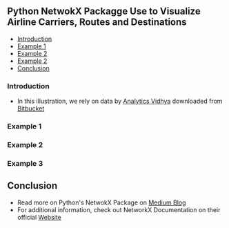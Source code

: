 ## Python NetwokX Packagge Use to Visualize Airline Carriers, Routes and Destinations
- [Introduction](introduction)
- [Example 1](ExampleOne)
- [Example 2](ExampleTwo)
- [Example 2](ExampleThree)
- [Conclusion](conclusion)


### Introduction
- In this illustration, we rely on data by [Analytics Vidhya](https://bitbucket.org/dipolemoment/analyticsvidhya/src/master/) downloaded from [Bitbucket](https://bitbucket.org/dipolemoment/analyticsvidhya/src/master/)
### Example 1
### Example 2
### Example 3
## Conclusion
- Read more on Python's NetwokX Package on [Medium Blog](https://medium.com/@dannyvotez/c91dd0982fb9?source=friends_link&sk=e77a0607591e3f2d0c56d5bba9b6748a)
- For additional information, check out NetworkX Documentation on their official [Website](https://networkx.org/documentation/stable/tutorial.html)
